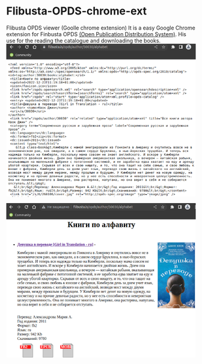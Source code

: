 # Flibusta-OPDS-chrome-ext
Flibusta OPDS viewer (Goolle chrome extension)
It is a easy Google Chrome extension for Finbusta OPDS [(Open Publication Distribution System)](https://en.wikipedia.org/wiki/Open_Publication_Distribution_System). His use for the reading the catalogue and downloading the books. 
![Before running the extension](https://github.com/bigbigmdm/Flibusta-OPDS-chrome-ext/blob/main/img/before.png) 

![After running the extension](https://github.com/bigbigmdm/Flibusta-OPDS-chrome-ext/blob/main/img/after.png) 

